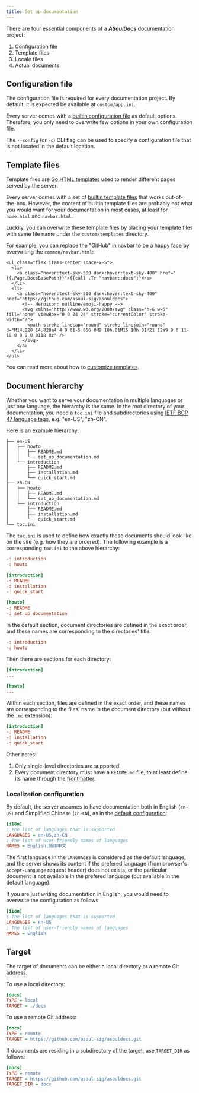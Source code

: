 ```yaml
---
title: Set up documentation
---
```


There are four essential components of a _**ASoulDocs**_ documentation project:

1. Configuration file
1. Template files
1. Locale files
1. Actual documents

## Configuration file

The configuration file is required for every documentation project. By default, it is expected be available at `custom/app.ini`.

Every server comes with a [builtin configuration file](https://github.com/asoul-sig/asouldocs/blob/main/conf/app.ini) as default options. Therefore, you only need to overwrite few options in your own configuration file.

The `--config` (or `-c`) CLI flag can be used to specify a configuration file that is not located in the default location.

## Template files

Template files are [Go HTML templates](https://pkg.go.dev/html/template) used to render different pages served by the server.

Every server comes with a set of [builtin template files](https://github.com/asoul-sig/asouldocs/tree/main/templates) that works out-of-the-box. However, the content of builtin template files are probably not what you would want for your documentation in most cases, at least for `home.html` and `navbar.html`.

Luckily, you can overwrite these template files by placing your template files with same file name under the `custom/templates` directory.

For example, you can replace the "GitHub" in navbar to be a happy face by overwriting the `common/navbar.html`:

```go-html-template {hl_lines=["7-10"]}
<ul class="flex items-center space-x-5">
  <li>
    <a class="hover:text-sky-500 dark:hover:text-sky-400" href="{{.Page.DocsBasePath}}">{{call .Tr "navbar::docs"}}</a>
  </li>
  <li>
    <a class="hover:text-sky-500 dark:hover:text-sky-400" href="https://github.com/asoul-sig/asouldocs">
      <!-- Heroicon: outline/emoji-happy -->
      <svg xmlns="http://www.w3.org/2000/svg" class="h-6 w-6" fill="none" viewBox="0 0 24 24" stroke="currentColor" stroke-width="2">
        <path stroke-linecap="round" stroke-linejoin="round" d="M14.828 14.828a4 4 0 01-5.656 0M9 10h.01M15 10h.01M21 12a9 9 0 11-18 0 9 9 0 0118 0z" />
      </svg>
    </a>
  </li>
</ul>
```

You can read more about how to [customize templates](customize-templates.md).

## Document hierarchy

Whether you want to serve your documentation in multiple languages or just one language, the hierarchy is the same. In the root directory of your documentation, you need a `toc.ini` file and subdirectories using [IETF BCP 47 language tags](https://en.wikipedia.org/wiki/IETF_language_tag), e.g. "en-US", "zh-CN".

Here is an example hierarchy:

```
├── en-US
│   ├── howto
│   │   ├── README.md
│   │   └── set_up_documentation.md
│   └── introduction
│       ├── README.md
│       ├── installation.md
│       └── quick_start.md
├── zh-CN
│   ├── howto
│   │   ├── README.md
│   │   └── set_up_documentation.md
│   └── introduction
│       ├── README.md
│       ├── installation.md
│       └── quick_start.md
└── toc.ini
```

The `toc.ini` is used to define how exactly these documents should look like on the site (e.g. how they are ordered). The following example is a corresponding `toc.ini` to the above hierarchy:

```ini
-: introduction
-: howto

[introduction]
-: README
-: installation
-: quick_start

[howto]
-: README
-: set_up_documentation
```

In the default section, document directories are defined in the exact order, and these names are corresponding to the directories' title:

```ini
-: introduction
-: howto
```

Then there are sections for each directory:

```ini
[introduction]
...

[howto]
...
```

Within each section, files are defined in the exact order, and these names are corresponding to the files' name in the document directory (but without the `.md` extension):

```ini
[introduction]
-: README
-: installation
-: quick_start
```

Other notes:

1. Only single-level directories are supported.
1. Every document directory must have a `README.md` file, to at least define its name through the [frontmatter](write-document.md#frontmatter).

### Localization configuration

By default, the server assumes to have documentation both in English (`en-US`) and Simplified Chinese (`zh-CN`), as in the [default configuration](https://github.com/asoul-sig/asouldocs/blob/39b59c4159e4a2b0e0a290c79f85c46a3e1faf0b/conf/app.ini#L26-L30):

```ini
[i18n]
; The list of languages that is supported
LANGUAGES = en-US,zh-CN
; The list of user-friendly names of languages
NAMES = English,简体中文
```

The first language in the `LANGUAGES` is considered as the default language, and the server shows its content if the prefered language (from browser's `Accept-Language` request header) does not exists, or the particular document is not available in the prefered language (but available in the default language).

If you are just writing documentation in English, you would need to overwrite the configuration as follows:

```ini
[i18n]
; The list of languages that is supported
LANGUAGES = en-US
; The list of user-friendly names of languages
NAMES = English
```

## Target

The target of documents can be either a local directory or a remote Git address.

To use a local directory:

```ini
[docs]
TYPE = local
TARGET = ./docs
```

To use a remote Git address:

```ini
[docs]
TYPE = remote
TARGET = https://github.com/asoul-sig/asouldocs.git
```

If documents are residing in a subdirectory of the target, use `TARGET_DIR` as follows:

```ini
[docs]
TYPE = remote
TARGET = https://github.com/asoul-sig/asouldocs.git
TARGET_DIR = docs
```
